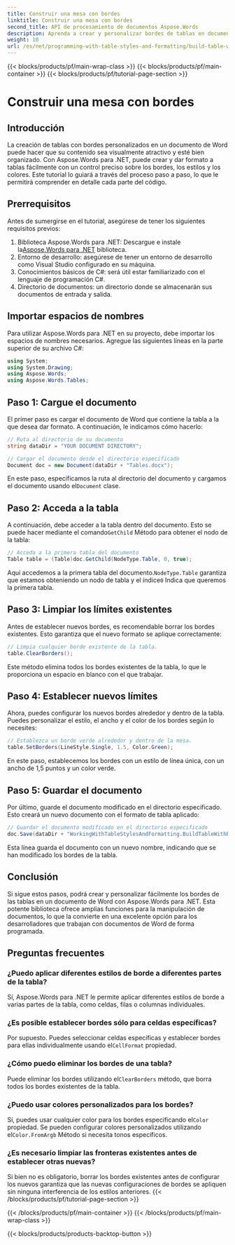 ```yaml
---
title: Construir una mesa con bordes
linktitle: Construir una mesa con bordes
second_title: API de procesamiento de documentos Aspose.Words
description: Aprenda a crear y personalizar bordes de tablas en documentos de Word con Aspose.Words para .NET. Siga nuestra guía paso a paso para obtener instrucciones detalladas.
weight: 10
url: /es/net/programming-with-table-styles-and-formatting/build-table-with-borders/
---
```


{{< blocks/products/pf/main-wrap-class >}}
{{< blocks/products/pf/main-container >}}
{{< blocks/products/pf/tutorial-page-section >}}

# Construir una mesa con bordes

## Introducción

La creación de tablas con bordes personalizados en un documento de Word puede hacer que su contenido sea visualmente atractivo y esté bien organizado. Con Aspose.Words para .NET, puede crear y dar formato a tablas fácilmente con un control preciso sobre los bordes, los estilos y los colores. Este tutorial lo guiará a través del proceso paso a paso, lo que le permitirá comprender en detalle cada parte del código.

## Prerrequisitos

Antes de sumergirse en el tutorial, asegúrese de tener los siguientes requisitos previos:

1.  Biblioteca Aspose.Words para .NET: Descargue e instale la[Aspose.Words para .NET](https://releases.aspose.com/words/net/) biblioteca.
2. Entorno de desarrollo: asegúrese de tener un entorno de desarrollo como Visual Studio configurado en su máquina.
3. Conocimientos básicos de C#: será útil estar familiarizado con el lenguaje de programación C#.
4. Directorio de documentos: un directorio donde se almacenarán sus documentos de entrada y salida.

## Importar espacios de nombres

Para utilizar Aspose.Words para .NET en su proyecto, debe importar los espacios de nombres necesarios. Agregue las siguientes líneas en la parte superior de su archivo C#:

```csharp
using System;
using System.Drawing;
using Aspose.Words;
using Aspose.Words.Tables;
```

## Paso 1: Cargue el documento

El primer paso es cargar el documento de Word que contiene la tabla a la que desea dar formato. A continuación, le indicamos cómo hacerlo:

```csharp
// Ruta al directorio de su documento
string dataDir = "YOUR DOCUMENT DIRECTORY";

// Cargar el documento desde el directorio especificado
Document doc = new Document(dataDir + "Tables.docx");
```

 En este paso, especificamos la ruta al directorio del documento y cargamos el documento usando el`Document` clase.

## Paso 2: Acceda a la tabla

 A continuación, debe acceder a la tabla dentro del documento. Esto se puede hacer mediante el comando`GetChild` Método para obtener el nodo de la tabla:

```csharp
// Acceda a la primera tabla del documento
Table table = (Table)doc.GetChild(NodeType.Table, 0, true);
```

 Aquí accedemos a la primera tabla del documento.`NodeType.Table` garantiza que estamos obteniendo un nodo de tabla y el índice`0` Indica que queremos la primera tabla.

## Paso 3: Limpiar los límites existentes

Antes de establecer nuevos bordes, es recomendable borrar los bordes existentes. Esto garantiza que el nuevo formato se aplique correctamente:

```csharp
// Limpia cualquier borde existente de la tabla.
table.ClearBorders();
```

Este método elimina todos los bordes existentes de la tabla, lo que le proporciona un espacio en blanco con el que trabajar.

## Paso 4: Establecer nuevos límites

Ahora, puedes configurar los nuevos bordes alrededor y dentro de la tabla. Puedes personalizar el estilo, el ancho y el color de los bordes según lo necesites:

```csharp
// Establezca un borde verde alrededor y dentro de la mesa.
table.SetBorders(LineStyle.Single, 1.5, Color.Green);
```

En este paso, establecemos los bordes con un estilo de línea única, con un ancho de 1,5 puntos y un color verde.

## Paso 5: Guardar el documento

Por último, guarde el documento modificado en el directorio especificado. Esto creará un nuevo documento con el formato de tabla aplicado:

```csharp
// Guardar el documento modificado en el directorio especificado
doc.Save(dataDir + "WorkingWithTableStylesAndFormatting.BuildTableWithBorders.docx");
```

Esta línea guarda el documento con un nuevo nombre, indicando que se han modificado los bordes de la tabla.

## Conclusión

Si sigue estos pasos, podrá crear y personalizar fácilmente los bordes de las tablas en un documento de Word con Aspose.Words para .NET. Esta potente biblioteca ofrece amplias funciones para la manipulación de documentos, lo que la convierte en una excelente opción para los desarrolladores que trabajan con documentos de Word de forma programada.

## Preguntas frecuentes

### ¿Puedo aplicar diferentes estilos de borde a diferentes partes de la tabla?
Sí, Aspose.Words para .NET le permite aplicar diferentes estilos de borde a varias partes de la tabla, como celdas, filas o columnas individuales.

### ¿Es posible establecer bordes sólo para celdas específicas?
 Por supuesto. Puedes seleccionar celdas específicas y establecer bordes para ellas individualmente usando el`CellFormat` propiedad.

### ¿Cómo puedo eliminar los bordes de una tabla?
 Puede eliminar los bordes utilizando el`ClearBorders` método, que borra todos los bordes existentes de la tabla.

### ¿Puedo usar colores personalizados para los bordes?
 Sí, puedes usar cualquier color para los bordes especificando el`Color` propiedad. Se pueden configurar colores personalizados utilizando el`Color.FromArgb` Método si necesita tonos específicos.

### ¿Es necesario limpiar las fronteras existentes antes de establecer otras nuevas?
Si bien no es obligatorio, borrar los bordes existentes antes de configurar los nuevos garantiza que las nuevas configuraciones de bordes se apliquen sin ninguna interferencia de los estilos anteriores.
{{< /blocks/products/pf/tutorial-page-section >}}

{{< /blocks/products/pf/main-container >}}
{{< /blocks/products/pf/main-wrap-class >}}

{{< blocks/products/products-backtop-button >}}
